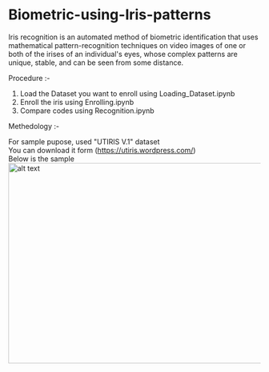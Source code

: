 # Biometric-using-Iris-patterns
Iris recognition is an automated method of biometric identification that uses mathematical pattern-recognition techniques on video images of one or both of the irises of an individual's eyes, whose complex patterns are unique, stable, and can be seen from some distance.

Procedure :-
1. Load the Dataset you want to enroll using Loading_Dataset.ipynb
2. Enroll the iris using Enrolling.ipynb
3. Compare codes using Recognition.ipynb

Methedology :-

For sample pupose, used "UTIRIS V.1" dataset <br />
You can download it form (https://utiris.wordpress.com/)<br />
Below is the sample<br />
<img src="https://github.com/gearhead0909/Biometric-using-Iris-patterns/blob/master/Results/image.jpg" alt="alt text" width="600" height="400">

